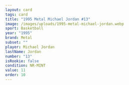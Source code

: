 ```yaml
---
layout: card
tags: card
title: "1995 Metal Michael Jordan #13"
image: /images/uploads/1995-metal-michael-jordan.webp
sport: Basketball
year: "1995"
brand: Metal
subset: ""
player: Michael Jordan
lastName: Jordan
number: "13"
isRookie: false
condition: NR-MINT
value: 11
order: 10
---
```

